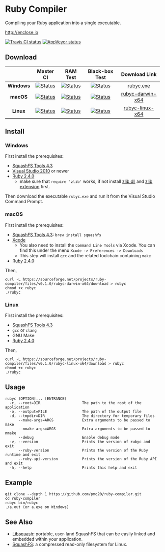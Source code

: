 # Ruby Compiler

Compiling your Ruby application into a single executable.

http://enclose.io

[![Travis CI status](https://travis-ci.org/pmq20/ruby-compiler.svg?branch=master)](https://travis-ci.org/pmq20/ruby-compiler)
[![AppVeyor status](https://ci.appveyor.com/api/projects/status/93i36eliiy6v3686/branch/master?svg=true)](https://ci.appveyor.com/project/pmq20/ruby-compiler/branch/master)

## Download

|                       |                                                       Master CI                                                                                                       |                                                                    RAM Test                                                                                               |                                                             Black-box Test                                                                                                 |                                            Download Link                                                    |
|:---------------------:|:---------------------------------------------------------------------------------------------------------------------------------------------------------------------:|:-------------------------------------------------------------------------------------------------------------------------------------------------------------------------:|:--------------------------------------------------------------------------------------------------------------------------------------------------------------------------:|:-----------------------------------------------------------------------------------------------------------:|
|      **Windows**      |  [![Status](https://ci.appveyor.com/api/projects/status/gap9xne0rayjtynp/branch/master?svg=true)](https://ci.appveyor.com/project/pmq20/ruby-compiler/branch/master)  |  [![Status](https://ci.appveyor.com/api/projects/status/0tjl0mvnief8nyti/branch/master?svg=true)](https://ci.appveyor.com/project/pmq20/ruby-compiler-ram/branch/master)  |  [![Status](https://ci.appveyor.com/api/projects/status/pa5g32i9b0jilnk2/branch/master?svg=true)](https://ci.appveyor.com/project/pmq20/ruby-compiler-blbt/branch/master)  |  [rubyc.exe](https://sourceforge.net/projects/ruby-compiler/files/v0.9.4/rubyc.exe/download)                |
|       **macOS**       |  [![Status](https://travis-ci.org/pmq20/ruby-compiler.svg?branch=master)](https://travis-ci.org/pmq20/ruby-compiler)                                                  |  [![Status](https://travis-ci.org/pmq20/ruby-compiler-ram.svg?branch=master)](https://travis-ci.org/pmq20/ruby-compiler-ram)                                              |  [![Status](https://travis-ci.org/pmq20/ruby-compiler-blbt.svg?branch=master)](https://travis-ci.org/pmq20/ruby-compiler-blbt)                                             |  [rubyc-darwin-x64](https://sourceforge.net/projects/ruby-compiler/files/v0.9.4/rubyc-darwin-x64/download)  |
|       **Linux**       |  [![Status](https://travis-ci.org/pmq20/ruby-compiler.svg?branch=master)](https://travis-ci.org/pmq20/ruby-compiler)                                                  |  [![Status](https://travis-ci.org/pmq20/ruby-compiler-ram.svg?branch=master)](https://travis-ci.org/pmq20/ruby-compiler-ram)                                              |  [![Status](https://travis-ci.org/pmq20/ruby-compiler-blbt.svg?branch=master)](https://travis-ci.org/pmq20/ruby-compiler-blbt)                                             |  [rubyc-linux-x64](https://sourceforge.net/projects/ruby-compiler/files/v0.9.4/rubyc-linux-x64/download)    |

## Install

### Windows

First install the prerequisites:

* [SquashFS Tools 4.3](https://github.com/pmq20/squashfuse/files/691217/sqfs43-win32.zip)
* [Visual Studio 2010](https://www.visualstudio.com/) or newer
* [Ruby 2.4.0](https://github.com/pmq20/rubyinstaller/files/689117/rb240-win32.zip)
  * make sure that `require 'zlib'` works, if not install [zlib.dll](https://github.com/pmq20/rubyinstaller/files/759632/sqfs43-win32-zlib-dll.zip) and [zlib extension](https://github.com/pmq20/rubyinstaller/files/759631/sqfs43-win32-zlib-so.zip) first.

Then download the executable `rubyc.exe` and run it from the Visual Studio Command Prompt.

### macOS

First install the prerequisites:

* [SquashFS Tools 4.3](http://squashfs.sourceforge.net/): `brew install squashfs`
* [Xcode](https://developer.apple.com/xcode/download/)
  * You also need to install the `Command Line Tools` via Xcode. You can find
    this under the menu `Xcode -> Preferences -> Downloads`
  * This step will install `gcc` and the related toolchain containing `make`
* [Ruby 2.4.0](https://www.ruby-lang.org/)

Then,

    curl -L https://sourceforge.net/projects/ruby-compiler/files/v0.1.0/rubyc-darwin-x64/download > rubyc
    chmod +x rubyc
    ./rubyc

### Linux

First install the prerequisites:

* [SquashFS Tools 4.3](http://squashfs.sourceforge.net/)
* `gcc` or `clang`
* GNU Make
* [Ruby 2.4.0](https://www.ruby-lang.org/)

Then,

    curl -L https://sourceforge.net/projects/ruby-compiler/files/v0.1.0/rubyc-linux-x64/download > rubyc
    chmod +x rubyc
    ./rubyc

## Usage

    rubyc [OPTION]... [ENTRANCE]
      -r, --root=DIR                   The path to the root of the application
      -o, --output=FILE                The path of the output file
      -d, --tmpdir=DIR                 The directory for temporary files
          --make-args=ARGS             Extra arguments to be passed to make
          --nmake-args=ARGS            Extra arguments to be passed to nmake
          --debug                      Enable debug mode
      -v, --version                    Prints the version of rubyc and exit
          --ruby-version               Prints the version of the Ruby runtime and exit
          --ruby-api-version           Prints the version of the Ruby API and exit
      -h, --help                       Prints this help and exit

## Example

    git clone --depth 1 https://github.com/pmq20/ruby-compiler.git
    cd ruby-compiler
    rubyc bin/rubyc
    ./a.out (or a.exe on Windows)

## See Also

- [Libsquash](https://github.com/pmq20/libsquash): portable, user-land SquashFS that can be easily linked and embedded within your application.
- [SquashFS](http://squashfs.sourceforge.net/): a compressed read-only filesystem for Linux.
